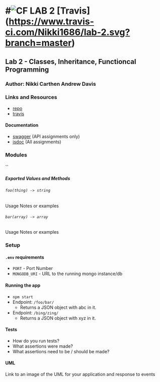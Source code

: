 #![CF](http://i.imgur.com/7v5ASc8.png) LAB 2 [Travis] (https://www.travis-ci.com/Nikki1686/lab-2.svg?branch=master)
 =================================================
 
 ## Lab 2 - Classes, Inheritance, Functioncal Programming
 
 ### Author: Nikki Carthen Andrew Davis
 
 ### Links and Resources
 * [repo](https://github.com/Nikki1686/lab-2)
 * [travis](https://www.travis-ci.com/Nikki1686/lab-2)
 
 #### Documentation
 * [swagger](http://xyz.com) (API assignments only)
 * [jsdoc](http://xyz.com) (All assignments)
 
 ### Modules
 #### ``
 ##### Exported Values and Methods
 
 ###### `foo(thing) -> string`
 Usage Notes or examples
 
 ###### `bar(array) -> array`
 Usage Notes or examples
 
 ### Setup
 #### `.env` requirements
 * `PORT` - Port Number
 * `MONGODB_URI` - URL to the running mongo instance/db
 
 #### Running the app
 * `npm start`
 * Endpoint: `/foo/bar/`
   * Returns a JSON object with abc in it.
 * Endpoint: `/bing/zing/`
   * Returns a JSON object with xyz in it.
   
 #### Tests
 * How do you run tests?
 * What assertions were made?
 * What assertions need to be / should be made?
 
 #### UML
 Link to an image of the UML for your application and response to events

